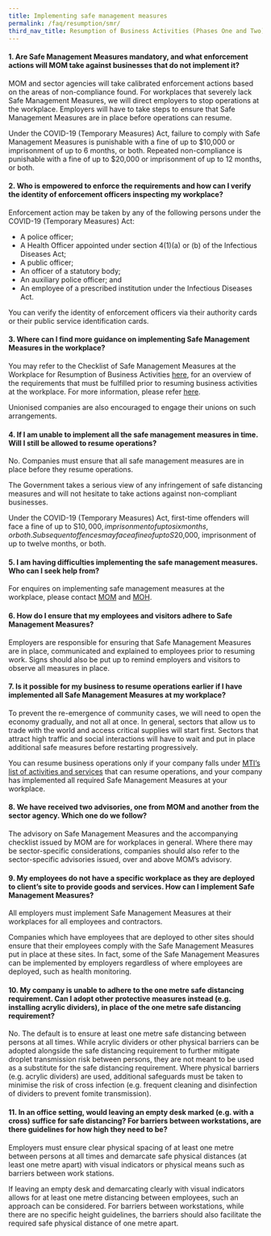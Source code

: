 ```yaml
---
title: Implementing safe management measures
permalink: /faq/resumption/smr/
third_nav_title: Resumption of Business Activities (Phases One and Two)
---
```


#### **1. Are Safe Management Measures mandatory, and what enforcement actions will MOM take against businesses that do not implement it?**
MOM and sector agencies will take calibrated enforcement actions based on the areas of non-compliance found. For workplaces that severely lack Safe Management Measures, we will direct employers to stop operations at the workplace. Employers will have to take steps to ensure that Safe Management Measures are in place before operations can resume.

Under the COVID-19 (Temporary Measures) Act, failure to comply with Safe Management Measures is punishable with a fine of up to $10,000 or imprisonment of up to 6 months, or both. Repeated non-compliance is punishable with a fine of up to $20,000 or imprisonment of up to 12 months, or both.

#### **2. Who is empowered to enforce the requirements and how can I verify the identity of enforcement officers inspecting my workplace?**
Enforcement action may be taken by any of the following persons under the COVID-19 (Temporary Measures) Act:
- A police officer;
- A Health Officer appointed under section 4(1)(a) or (b) of the Infectious Diseases Act;
- A public officer;
- An officer of a statutory body;
- An auxiliary police officer; and
- An employee of a prescribed institution under the Infectious Diseases Act.

You can verify the identity of enforcement officers via their authority cards or their public service identification cards.

#### **3. Where can I find more guidance on implementing Safe Management Measures in the workplace?**
You may refer to the Checklist of Safe Management Measures at the Workplace for Resumption of Business Activities <a href="https://www.mom.gov.sg/-/media/mom/documents/covid-19/annex-b-checklist-of-safe-management-measures.pdf">here</a>, for an overview of the requirements that must be fulfilled prior to resuming business activities at the workplace. For more information, please refer <a href="https://www.mom.gov.sg/covid-19/frequently-asked-questions/safe-management-measures">here</a>.

Unionised companies are also encouraged to engage their unions on such arrangements.

#### **4. If I am unable to implement all the safe management measures in time. Will I still be allowed to resume operations?**
No. Companies must ensure that all safe management measures are in place before they resume operations.

The Government takes a serious view of any infringement of safe distancing measures and will not hesitate to take actions against non-compliant businesses. 

Under the COVID-19 (Temporary Measures) Act, first-time offenders will face a fine of up to S$10,000, imprisonment of up to six months, or both. Subsequent offences may face a fine of up to S$20,000, imprisonment of up to twelve months, or both.

#### **5. I am having difficulties implementing the safe management measures. Who can I seek help from?**
For enquires on implementing safe management measures at the workplace, please contact <a href="https://go.gov.sg/momcontact">MOM</a> and <a href="https://go.gov.sg/mohfeedback">MOH</a>.

#### **6. How do I ensure that my employees and visitors adhere to Safe Management Measures?**
Employers are responsible for ensuring that Safe Management Measures are in place, communicated and explained to employees prior to resuming work. Signs should also be put up to remind employers and visitors to observe all measures in place.

#### **7. Is it possible for my business to resume operations earlier if I have implemented all Safe Management Measures at my workplace?**
To prevent the re-emergence of community cases, we will need to open the economy gradually, and not all at once. In general, sectors that allow us to trade with the world and access critical supplies will start first. Sectors that attract high traffic and social interactions will have to wait and put in place additional safe measures before restarting progressively. 

You can resume business operations only if your company falls under <a href="https://covid.gobusiness.gov.sg/permittedlist/">MTI’s list of activities and services</a> that can resume operations, and your company has implemented all required Safe Management Measures at your workplace.

#### **8. We have received two advisories, one from MOM and another from the sector agency. Which one do we follow?**
The advisory on Safe Management Measures and the accompanying checklist issued by MOM are for workplaces in general. Where there may be sector-specific considerations, companies should also refer to the sector-specific advisories issued, over and above MOM’s advisory.

#### **9. My employees do not have a specific workplace as they are deployed to client’s site to provide goods and services. How can I implement Safe Management Measures?**
All employers must implement Safe Management Measures at their workplaces for all employees and contractors. 

Companies which have employees that are deployed to other sites should ensure that their employees comply with the Safe Management Measures put in place at these sites. In fact, some of the Safe Management Measures can be implemented by employers regardless of where employees are deployed, such as health monitoring.

#### **10. My company is unable to adhere to the one metre safe distancing requirement. Can I adopt other protective measures instead (e.g. installing acrylic dividers), in place of the one metre safe distancing requirement?**
No. The default is to ensure at least one metre safe distancing between persons at all times. While acrylic dividers or other physical barriers can be adopted alongside the safe distancing requirement to further mitigate droplet transmission risk between persons, they are not meant to be used as a substitute for the safe distancing requirement. Where physical barriers (e.g. acrylic dividers) are used, additional safeguards must be taken to minimise the risk of cross infection (e.g. frequent cleaning and disinfection of dividers to prevent fomite transmission).

#### **11. In an office setting, would leaving an empty desk marked (e.g. with a cross) suffice for safe distancing? For barriers between workstations, are there guidelines for how high they need to be?**
Employers must ensure clear physical spacing of at least one metre between persons at all times and demarcate safe physical distances (at least one metre apart) with visual indicators or physical means such as barriers between work stations. 

If leaving an empty desk and demarcating clearly with visual indicators allows for at least one metre distancing between employees, such an approach can be considered. For barriers between workstations, while there are no specific height guidelines, the barriers should also facilitate the required safe physical distance of one metre apart.   